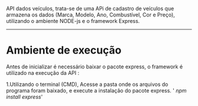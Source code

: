 API dados veículos, trata-se de uma APi de cadastro de veículos  que armazena os dados (Marca, Modelo, Ano, Combustível, Cor e Preço), utilizando o ambiente NODE-js e o framework Express.

----------------------------------
# Ambiente de execução

Antes de inicializar é necessário baixar o pacote express, o framework é utilizado na execução da API :

1.Utilizando o terminal (CMD),  Acesse a pasta onde os arquivos do programa foram baixado, e execute a instalação do pacote express. ' _npm install express_'

